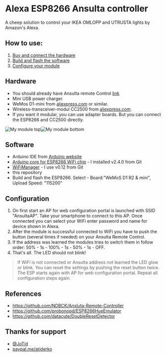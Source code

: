 # Alexa ESP8266 Ansulta controller
A cheep solution to control your IKEA OMLOPP and UTRUSTA lights by Amazon's Alexa.

## How to use:
1. [Buy and connect the hardware](#hardware)
2. [Build and flash the software](#software)
3. [Configure your module](#configuration)

## Hardware
- You should already have Ansulta remote Control [link](http://www.ikea.com/de/de/catalog/products/90300773/)
- Mini USB power charger.
- WeMos D1-mini from [aliexpress.com](https://de.aliexpress.com/item/D1-mini-Mini-NodeMcu-4M-bytes-Lua-WIFI-Internet-of-Things-development-board-based-ESP8266-by/32651747570.html) or similar.
- Wireless-transceiver-modul CC2500 from [aliexpress.com](https://de.aliexpress.com/item/Wireless-Module-CC2500-2-4G-Low-power-Consistency-Stability-Small-Size/32702148262.html).
- If you want it modular, you can use adapter boards. But you can connect the ESP8266 and CC2500 directly.

![My module top](https://github.com/atiderko/esp8266-ansulta-alexa/blob/master/my_module_top.jpg)![My module bottom](https://github.com/atiderko/esp8266-ansulta-alexa/blob/master/my_module_bottom.jpg)

## Software
- Arduino IDE from [Arduino website](http://www.arduino.cc/en/main/software)
- [Arduino core for ESP8266 WiFi chip](https://github.com/esp8266/Arduino) - I installed v2.4.0 from Git 
- [WiFiManager](https://github.com/tzapu/WiFiManager/) - I use v0.12 from Git
- this repository
- Build and flash the ESP8266. Select - Board:"WeMoS D1 R2 & mini", Upload Speed: "115200"

## Configuration
1. On first start an AP for web configuration portal is launched with SSID "AnsultaAP". Take your smartphone to connect to this AP. Once connected you can select your WiFi enter password and name for device shown in Alexa.
2. After the module is successful connected to WiFi you have to push the button (several times if needed) on your Ansulta Remote Control.
3. If the address was learned the modules tries to switch them in follow order: 50% - 1s - 100% - 1s - 50% - 1s - OFF.
4. That's all. The LED should not blink!

>If WiFi is not connected or Ansulta address not learned the LED glow or blink. You can reset the settings by pushing the reset button twice. The ESP starts again with AP for web configuration portal. Repeat all configuration steps again.

## References
- https://github.com/NDBCK/Ansluta-Remote-Controller
- https://github.com/probonopd/ESP8266HueEmulator
- https://github.com/datacute/DoubleResetDetector

## Thanks for support
- [@JoTid](https://github.com/JoTid)
- [paypal.me/atiderko](https://www.paypal.me/atiderko)
